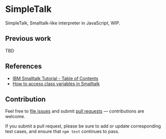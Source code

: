 # SimpleTalk

SimpleTalk, Smalltalk-like interpreter in JavaScript, WIP.

## Previous work

TBD


## References

- [IBM Smalltalk Tutorial - Table of Contents](http://esug.org/data/Old/ibm/tutorial/CONTENT.HTML)
- [How to access class variables in Smalltalk](https://stackoverflow.com/questions/34050292/how-to-access-class-variables-in-smalltalk)

## Contribution

Feel free to [file issues](https://github.com/ajlopez/simpletalk) and submit
[pull requests](https://github.com/ajlopez/simpletalk/pulls) — contributions are
welcome.

If you submit a pull request, please be sure to add or update corresponding
test cases, and ensure that `npm test` continues to pass.

